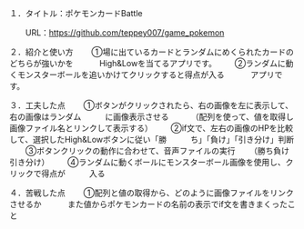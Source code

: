 １．タイトル：ポケモンカードBattle

　　URL：https://github.com/teppey007/game_pokemon

２．紹介と使い方
　　①場に出ているカードとランダムにめくられたカードのどちらが強いかを
　　　High&Lowを当てるアプリです。
　　②ランダムに動くモンスターボールを追いかけてクリックすると得点が入る
　　　アプリです。

３．工夫した点
　　①ボタンがクリックされたら、右の画像を左に表示して、右の画像はランダム　　　に画像表示させる
　　　（配列を使って、値を取得し画像ファイル名とリンクして表示する）
　　②if文で、左右の画像のHPを比較して、選択したHigh&Lowボタンに従い「勝　　　ち」「負け」「引き分け」判断
　　③ボタンクリックの動作に合わせて、音声ファイルの実行
　　（勝ち負け引き分け）
　　④ランダムに動くボールにモンスターボール画像を使用し、クリックで得点が　　　入る

４．苦戦した点
　　①配列と値の取得から、どのように画像ファイルをリンクさせるか
　　　また値からポケモンカードの名前の表示でif文を書きまくったこと

　
　　